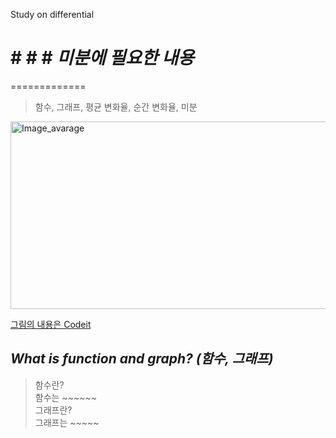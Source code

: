 Study on differential  
# # # # *미분에 필요한 내용*  
=============
> 함수, 그래프, 평균 변화율, 순간 변화율, 미분  

<img src="https://user-images.githubusercontent.com/66001539/117780502-a6418c80-b27a-11eb-9925-b0875ac94771.png" width="600px" height="300px" title="px(픽셀) 크기 설정" alt="Image_avarage"></img><br/>  

[그림의 내용은 Codeit](https://www.codeit.kr/)

*What is function and graph? (함수, 그래프)*
-------------
> 함수란?  
> 함수는 ~~~~~~  
> 그래프란?  
> 그래프는 ~~~~~
